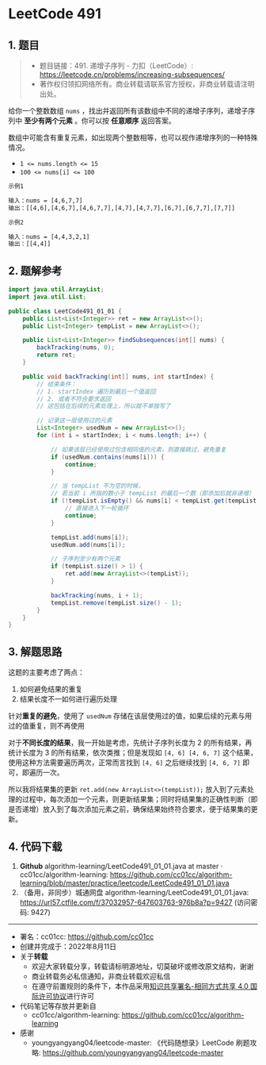 # LeetCode 491

## 1. 题目

> - 题目链接：491. 递增子序列 - 力扣（LeetCode）: <https://leetcode.cn/problems/increasing-subsequences/>
> - 著作权归领扣网络所有。商业转载请联系官方授权，非商业转载请注明出处。

给你一个整数数组 `nums` ，找出并返回所有该数组中不同的递增子序列，递增子序列中 **至少有两个元素** 。你可以按 **任意顺序** 返回答案。

数组中可能含有重复元素，如出现两个整数相等，也可以视作递增序列的一种特殊情况。

- `1 <= nums.length <= 15`
- `100 <= nums[i] <= 100`

```txt
示例1

输入：nums = [4,6,7,7]
输出：[[4,6],[4,6,7],[4,6,7,7],[4,7],[4,7,7],[6,7],[6,7,7],[7,7]]

示例2

输入：nums = [4,4,3,2,1]
输出：[[4,4]]
```

## 2. 题解参考

```java
import java.util.ArrayList;
import java.util.List;

public class LeetCode491_01_01 {
    public List<List<Integer>> ret = new ArrayList<>();
    public List<Integer> tempList = new ArrayList<>();

    public List<List<Integer>> findSubsequences(int[] nums) {
        backTracking(nums, 0);
        return ret;
    }

    public void backTracking(int[] nums, int startIndex) {
        // 结束条件：
        // 1. startIndex 遍历到最后一个值返回
        // 2. 或者不符合要求返回
        // 这包括在后续的元素处理上，所以就不单独写了

        // 记录这一层使用过的元素
        List<Integer> usedNum = new ArrayList<>();
        for (int i = startIndex; i < nums.length; i++) {

            // 如果该层已经使用过包含相同值的元素，则直接跳过，避免重复
            if (usedNum.contains(nums[i])) {
                continue;
            }

            // 当 tempList 不为空的时候，
            // 若当前 i 所指的数小于 tempList 的最后一个数（即添加后就非递增）
            if (!tempList.isEmpty() && nums[i] < tempList.get(tempList.size() - 1)) {
                // 直接进入下一轮循环
                continue;
            }

            tempList.add(nums[i]);
            usedNum.add(nums[i]);

            // 子序列至少有两个元素
            if (tempList.size() > 1) {
                ret.add(new ArrayList<>(tempList));
            }

            backTracking(nums, i + 1);
            tempList.remove(tempList.size() - 1);
        }
    }
}
```

## 3. 解题思路

这题的主要考虑了两点：

1. 如何避免结果的重复
2. 结果长度不一如何进行遍历处理

针对**重复的避免**，使用了 `usedNum` 存储在该层使用过的值，如果后续的元素与用过的值重复，则不再使用

对于**不同长度的结果**，我一开始是考虑，先统计子序列长度为 2 的所有结果，再统计长度为 3 的所有结果，依次类推；但是发现如 `[4, 6] [4, 6, 7]` 这个结果，使用这种方法需要遍历两次，正常而言找到 `[4, 6]` 之后继续找到 `[4, 6, 7]` 即可，即遍历一次。

所以我将结果集的更新 `ret.add(new ArrayList<>(tempList));` 放入到了元素处理的过程中，每次添加一个元素，则更新结果集；同时将结果集的正确性判断（即是否递增）放入到了每次添加元素之前，确保结果始终符合要求，便于结果集的更新。

## 4. 代码下载

1. **Github** algorithm-learning/LeetCode491_01_01.java at master · cc01cc/algorithm-learning: <https://github.com/cc01cc/algorithm-learning/blob/master/practice/leetcode/LeetCode491_01_01.java>
2. （备用，非同步）城通网盘 algorithm-learning/LeetCode491_01_01.java: <https://url57.ctfile.com/f/37032957-647603763-976b8a?p=9427> (访问密码: 9427)

---

- 署名：cc01cc: <https://github.com/cc01cc>
- 创建并完成于：2022年8月11日
- 关于**转载**
  - 欢迎大家转载分享，转载请标明源地址，切莫破坏或修改原文结构，谢谢
  - 商业转载务必私信通知，非商业转载欢迎私信
  - 在遵守前置规则的条件下，本作品采用[知识共享署名-相同方式共享 4.0 国际许可协议](https://creativecommons.org/licenses/by-sa/4.0/legalcode.zh-Hans)进行许可
- 代码笔记等存放并更新自
  - cc01cc/algorithm-learning: <https://github.com/cc01cc/algorithm-learning>
- 感谢
  - youngyangyang04/leetcode-master: 《代码随想录》LeetCode 刷题攻略: <https://github.com/youngyangyang04/leetcode-master>
